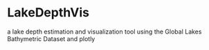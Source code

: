 # LakeDepthVis
a lake depth estimation and visualization tool using the Global Lakes Bathymetric Dataset and plotly
